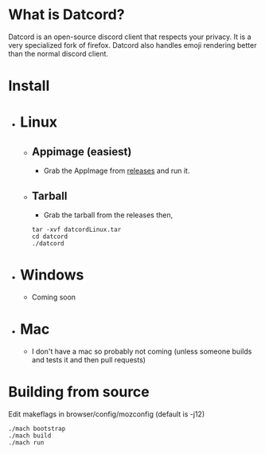 # What is Datcord?
  Datcord is an open-source discord client that respects your privacy. It is a very specialized fork of firefox. Datcord also handles emoji rendering better than     the normal discord client.

# Install
- # Linux
  - ## Appimage (easiest)
    - Grab the AppImage from [releases](https://github.com/gamingdoom/datcord/releases/) and run it.
  - ## Tarball
    - Grab the tarball from the releases then,
    ```
    tar -xvf datcordLinux.tar
    cd datcord
    ./datcord
    ```
 - # Windows
   - Coming soon
 - # Mac
   - I don't have a mac so probably not coming (unless someone builds and tests it and then pull requests)

# Building from source

Edit makeflags in browser/config/mozconfig (default is -j12)

```
./mach bootstrap
./mach build
./mach run
```

